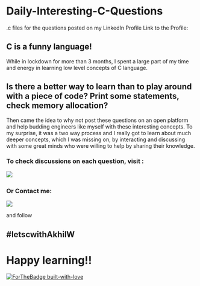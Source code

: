 # Daily-Interesting-C-Questions
.c files for the questions posted on my LinkedIn Profile
Link to the Profile: 


## C is a funny language!

While in lockdown for more than 3 months, I spent a large part of my time and energy in learning low level concepts of C language. 
## Is there a better way to learn than to play around with a piece of code? Print some statements, check memory allocation?

Then came the idea to why not post these questions on an open platform and help budding engineers like myself with these interesting concepts. To my surprise, it was a two way process and I really got to learn about much deeper concepts, which I was missing on, by interacting and discussing with some great minds who were willing to help by sharing their knowledge.

### To check discussions on each question, visit :

[<img src="https://img.shields.io/badge/linkedin-%230077B5.svg?&style=for-the-badge&logo=linkedin&logoColor=white" />](https://www.linkedin.com/in/akhil-wadhwa/)&nbsp;

### Or Contact me:

[<img src="https://img.shields.io/badge/gmail-%23D14836.svg?&style=for-the-badge&logo=gmail&logoColor=white"/>](mailto:akhil.wadhwa@nyu.edu)



and follow

## #letscwithAkhilW 

# Happy learning!!

[![ForTheBadge built-with-love](http://ForTheBadge.com/images/badges/built-with-love.svg)](https://GitHub.com/akhil-wadhwa/)
